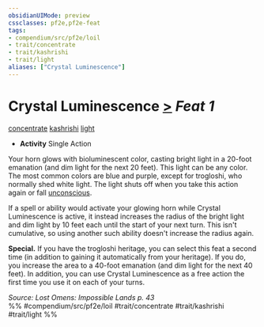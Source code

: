 ```yaml
---
obsidianUIMode: preview
cssclasses: pf2e,pf2e-feat
tags:
- compendium/src/pf2e/loil
- trait/concentrate
- trait/kashrishi
- trait/light
aliases: ["Crystal Luminescence"]
---
```

# Crystal Luminescence  [>](rules/core-rulebook/chapter-9-playing-the-game.md#Actions "Single Action") *Feat 1*  
[concentrate](rules/traits/concentrate.md "Concentrate Action & Ability Trait")  [kashrishi](rules/traits/kashrishi-loil.md "Kashrishi Ancestry & Heritage Trait")  [light](rules/traits/light.md "Light Effect Trait")  

- **Activity** Single Action

Your horn glows with bioluminescent color, casting bright light in a 20-foot emanation (and dim light for the next 20 feet). This light can be any color. The most common colors are blue and purple, except for trogloshi, who normally shed white light. The light shuts off when you take this action again or fall [unconscious](rules/conditions.md#Unconscious).

If a spell or ability would activate your glowing horn while Crystal Luminescence is active, it instead increases the radius of the bright light and dim light by 10 feet each until the start of your next turn. This isn't cumulative, so using another such ability doesn't increase the radius again.

**Special.** If you have the trogloshi heritage, you can select this feat a second time (in addition to gaining it automatically from your heritage). If you do, you increase the area to a 40-foot emanation (and dim light for the next 40 feet). In addition, you can use Crystal Luminescence as a free action the first time you use it on each of your turns.

*Source: Lost Omens: Impossible Lands p. 43*  
%% #compendium/src/pf2e/loil #trait/concentrate #trait/kashrishi #trait/light %%